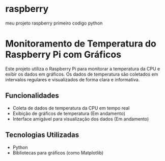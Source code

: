 # raspberry
meu projeto raspberry primeiro codigo python

# Monitoramento de Temperatura do Raspberry Pi com Gráficos

Este projeto utiliza o Raspberry Pi para monitorar a temperatura da CPU e exibir os dados em gráficos. Os dados de temperatura são coletados em intervalos regulares e visualizados de forma clara e informativa.

## Funcionalidades

- Coleta de dados de temperatura da CPU em tempo real
- Exibição de gráficos de temperatura (Em andamento)
- Interface amigável para visualização dos dados (Em andamento)

## Tecnologias Utilizadas

- Python
- Bibliotecas para gráficos (como Matplotlib)
